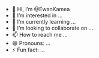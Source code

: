 - 👋 Hi, I’m @EwanKamea
- 👀 I’m interested in ...
- 🌱 I’m currently learning ...
- 💞️ I’m looking to collaborate on ...
- 📫 How to reach me ...
- 😄 Pronouns: ...
- ⚡ Fun fact: ...

<!---
EwanKamea/EwanKamea is a ✨ special ✨ repository because its `README.md` (this file) appears on your GitHub profile.
You can click the Preview link to take a look at your changes.
--->

